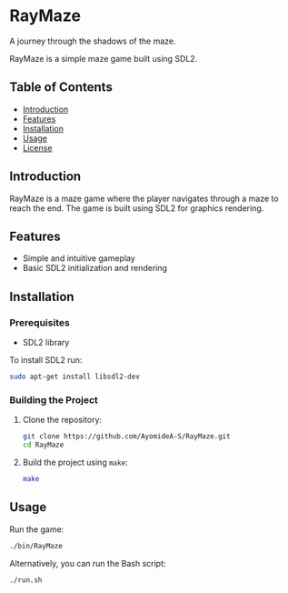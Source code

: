 # RayMaze

A journey through the shadows of the maze.

RayMaze is a simple maze game built using SDL2.

## Table of Contents

- [Introduction](#introduction)
- [Features](#features)
- [Installation](#installation)
- [Usage](#usage)
- [License](LICENSE)

## Introduction

RayMaze is a maze game where the player navigates through a maze to reach the end. The game is built using SDL2 for graphics rendering.

## Features

- Simple and intuitive gameplay
- Basic SDL2 initialization and rendering

## Installation

### Prerequisites

- SDL2 library

To install SDL2 run:

```bash
sudo apt-get install libsdl2-dev
```

### Building the Project

1. Clone the repository:

    ```bash
    git clone https://github.com/AyomideA-S/RayMaze.git
    cd RayMaze
    ```

2. Build the project using `make`:

    ```bash
    make
    ```

## Usage

Run the game:

```bash
./bin/RayMaze
```

Alternatively, you can run the Bash script:

```bash
./run.sh
```
